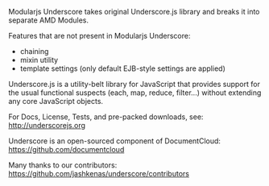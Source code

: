 Modularjs Underscore takes original Underscore.js library and breaks it into separate AMD Modules.

Features that are not present in Modularjs Underscore:
- chaining
- mixin utility
- template settings (only default EJB-style settings are applied)


Underscore.js is a utility-belt library for JavaScript that provides
support for the usual functional suspects (each, map, reduce, filter...)
without extending any core JavaScript objects.

For Docs, License, Tests, and pre-packed downloads, see:
http://underscorejs.org

Underscore is an open-sourced component of DocumentCloud:
https://github.com/documentcloud

Many thanks to our contributors:
https://github.com/jashkenas/underscore/contributors

